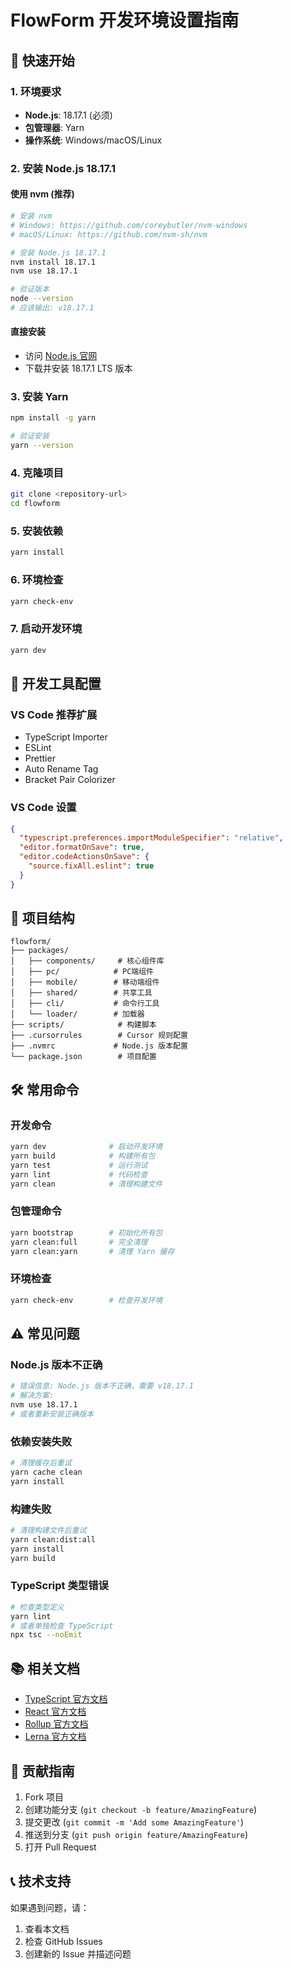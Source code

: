 # FlowForm 开发环境设置指南

## 🚀 快速开始

### 1. 环境要求
- **Node.js**: 18.17.1 (必须)
- **包管理器**: Yarn
- **操作系统**: Windows/macOS/Linux

### 2. 安装 Node.js 18.17.1

#### 使用 nvm (推荐)
```bash
# 安装 nvm
# Windows: https://github.com/coreybutler/nvm-windows
# macOS/Linux: https://github.com/nvm-sh/nvm

# 安装 Node.js 18.17.1
nvm install 18.17.1
nvm use 18.17.1

# 验证版本
node --version
# 应该输出: v18.17.1
```

#### 直接安装
- 访问 [Node.js 官网](https://nodejs.org/)
- 下载并安装 18.17.1 LTS 版本

### 3. 安装 Yarn
```bash
npm install -g yarn

# 验证安装
yarn --version
```

### 4. 克隆项目
```bash
git clone <repository-url>
cd flowform
```

### 5. 安装依赖
```bash
yarn install
```

### 6. 环境检查
```bash
yarn check-env
```

### 7. 启动开发环境
```bash
yarn dev
```

## 🔧 开发工具配置

### VS Code 推荐扩展
- TypeScript Importer
- ESLint
- Prettier
- Auto Rename Tag
- Bracket Pair Colorizer

### VS Code 设置
```json
{
  "typescript.preferences.importModuleSpecifier": "relative",
  "editor.formatOnSave": true,
  "editor.codeActionsOnSave": {
    "source.fixAll.eslint": true
  }
}
```

## 📁 项目结构
```
flowform/
├── packages/
│   ├── components/     # 核心组件库
│   ├── pc/            # PC端组件
│   ├── mobile/        # 移动端组件
│   ├── shared/        # 共享工具
│   ├── cli/           # 命令行工具
│   └── loader/        # 加载器
├── scripts/            # 构建脚本
├── .cursorrules        # Cursor 规则配置
├── .nvmrc             # Node.js 版本配置
└── package.json        # 项目配置
```

## 🛠️ 常用命令

### 开发命令
```bash
yarn dev              # 启动开发环境
yarn build            # 构建所有包
yarn test             # 运行测试
yarn lint             # 代码检查
yarn clean            # 清理构建文件
```

### 包管理命令
```bash
yarn bootstrap        # 初始化所有包
yarn clean:full       # 完全清理
yarn clean:yarn       # 清理 Yarn 缓存
```

### 环境检查
```bash
yarn check-env        # 检查开发环境
```

## ⚠️ 常见问题

### Node.js 版本不正确
```bash
# 错误信息: Node.js 版本不正确，需要 v18.17.1
# 解决方案:
nvm use 18.17.1
# 或者重新安装正确版本
```

### 依赖安装失败
```bash
# 清理缓存后重试
yarn cache clean
yarn install
```

### 构建失败
```bash
# 清理构建文件后重试
yarn clean:dist:all
yarn install
yarn build
```

### TypeScript 类型错误
```bash
# 检查类型定义
yarn lint
# 或者单独检查 TypeScript
npx tsc --noEmit
```

## 📚 相关文档
- [TypeScript 官方文档](https://www.typescriptlang.org/)
- [React 官方文档](https://reactjs.org/)
- [Rollup 官方文档](https://rollupjs.org/)
- [Lerna 官方文档](https://lerna.js.org/)

## 🤝 贡献指南
1. Fork 项目
2. 创建功能分支 (`git checkout -b feature/AmazingFeature`)
3. 提交更改 (`git commit -m 'Add some AmazingFeature'`)
4. 推送到分支 (`git push origin feature/AmazingFeature`)
5. 打开 Pull Request

## 📞 技术支持
如果遇到问题，请：
1. 查看本文档
2. 检查 GitHub Issues
3. 创建新的 Issue 并描述问题
